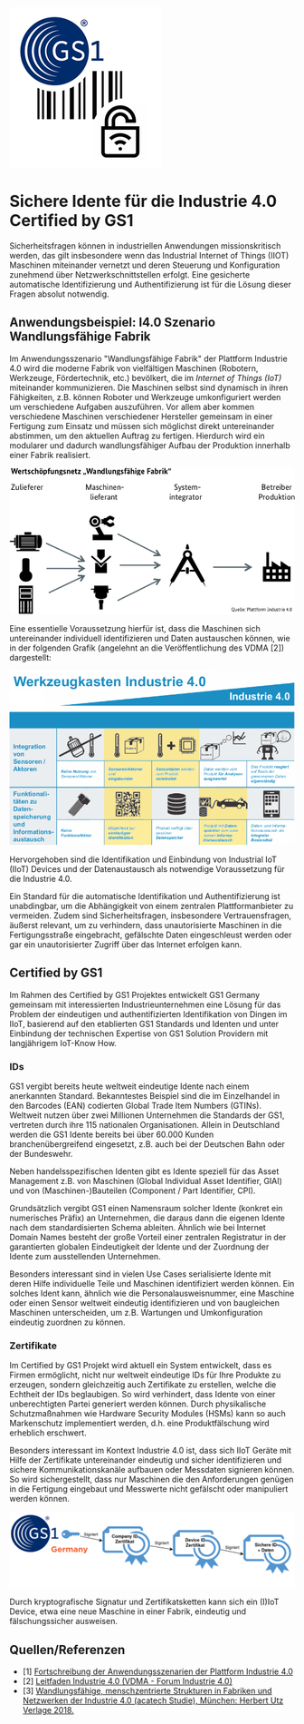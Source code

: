
![Logo](pics/Certified_by_GS1_Logo.png#logo)

# Sichere Idente für die Industrie 4.0 Certified by GS1

Sicherheitsfragen können in industriellen Anwendungen missionskritisch werden, das gilt insbesondere wenn das Industrial Internet of Things (IIOT) Maschinen miteinander vernetzt und deren Steuerung und Konfiguration zunehmend über Netzwerkschnittstellen erfolgt.
Eine gesicherte automatische Identifizierung und Authentifizierung ist für die Lösung dieser Fragen absolut notwendig.

## Anwendungsbeispiel: I4.0 Szenario Wandlungsfähige Fabrik

Im Anwendungsszenario "Wandlungsfähige Fabrik" der Plattform Industrie 4.0 wird die moderne Fabrik von vielfältigen Maschinen (Robotern, Werkzeuge, Fördertechnik, etc.) bevölkert, die im *Internet of Things (IoT)* miteinander kommunizieren.
Die Maschinen selbst sind dynamisch in ihren Fähigkeiten, z.B. können Roboter und Werkzeuge umkonfiguriert werden um verschiedene Aufgaben auszuführen. Vor allem aber kommen verschiedene Maschinen verschiedener Hersteller gemeinsam in einer Fertigung zum Einsatz und müssen sich möglichst direkt untereinander abstimmen, um den aktuellen Auftrag zu fertigen. 
Hierdurch wird ein modularer und dadurch wandlungsfähiger Aufbau der Produktion innerhalb einer Fabrik realisiert.

![Anwendungszenario WFF aus [1]](pics/anwendungszenario-wff.png "Anwendungszenario WFF aus [1]")


Eine essentielle Voraussetzung hierfür ist, dass die Maschinen sich untereinander individuell identifizieren und Daten austauschen können, wie in der folgenden Grafik (angelehnt an die Veröffentlichung des VDMA [2]) dargestellt:

![Abgeleitet von: Werkzeugkaste Industrie 4.0 aus [2,3]](pics/werkzeugkaste-i40-vdma-part.png "Abgeleitet von: Werkzeugkaste Industrie 4.0 aus [2,3]")

Hervorgehoben sind die Identifikation und Einbindung von Industrial IoT (IIoT) Devices und der Datenaustausch als notwendige Voraussetzung für die Industrie 4.0.

Ein Standard für die automatische Identifikation und Authentifizierung ist unabdingbar,
um die Abhängigkeit von einem zentralen Plattformanbieter zu vermeiden. Zudem sind Sicherheitsfragen,
insbesondere Vertrauensfragen, äußerst relevant, um zu verhindern, dass unautorisierte Maschinen in die Fertigungsstraße eingebracht,
gefälschte Daten eingeschleust werden oder gar ein unautorisierter Zugriff über das Internet erfolgen kann.


## Certified by GS1

Im Rahmen des Certified by GS1 Projektes entwickelt GS1 Germany gemeinsam mit interessierten Industrieunternehmen eine Lösung für das Problem der eindeutigen und authentifizierten Identifikation von Dingen im IIoT,
basierend auf den etablierten GS1 Standards und Identen und unter Einbindung der technischen Expertise von GS1 Solution Providern mit langjährigem IoT-Know How.

### IDs

GS1 vergibt bereits heute weltweit eindeutige Idente nach einem anerkannten Standard.
Bekanntestes Beispiel sind die im Einzelhandel in den Barcodes (EAN) codierten Global Trade Item Numbers (GTINs).
Weltweit nutzen über zwei Millionen Unternehmen die Standards der GS1, vertreten durch ihre 115 nationalen Organisationen.
Allein in Deutschland werden die GS1 Idente bereits bei über 60.000 Kunden branchenübergreifend eingesetzt,
z.B. auch bei der Deutschen Bahn oder der Bundeswehr.

Neben handelsspezifischen Identen gibt es Idente speziell für das Asset Management z.B. von Maschinen (Global Individual Asset Identifier, GIAI) und von (Maschinen-)Bauteilen (Component / Part Identifier, CPI).

Grundsätzlich vergibt GS1 einen Namensraum solcher Idente (konkret ein numerisches Präfix) an Unternehmen,
die daraus dann die eigenen Idente nach dem standardisierten Schema ableiten.
Ähnlich wie bei Internet Domain Names besteht der große Vorteil einer zentralen Registratur in der garantierten globalen Eindeutigkeit der Idente und der Zuordnung der Idente zum ausstellenden Unternehmen.

Besonders interessant sind in vielen Use Cases serialisierte Idente mit deren Hilfe individuelle Teile und Maschinen identifiziert werden können.
Ein solches Ident kann, ähnlich wie die Personalausweisnummer,
eine Maschine oder einen Sensor weltweit eindeutig identifizieren und von baugleichen Maschinen unterscheiden, um z.B. Wartungen und Umkonfiguration eindeutig zuordnen zu können.


### Zertifikate

Im Certified by GS1 Projekt wird aktuell ein System entwickelt, dass es Firmen ermöglicht,
nicht nur weltweit eindeutige IDs für Ihre Produkte zu erzeugen,
sondern gleichzeitig auch Zertifikate zu erstellen, welche die Echtheit der IDs beglaubigen.
So wird verhindert, dass Idente von einer unberechtigten Partei generiert werden können.
Durch physikalische Schutzmaßnahmen wie Hardware Security Modules (HSMs) kann so auch Markenschutz implementiert werden,
d.h. eine Produktfälschung wird erheblich erschwert.

Besonders interessant im Kontext Industrie 4.0 ist, dass sich IIoT Geräte mit Hilfe der Zertifikate untereinander eindeutig und sicher identifizieren und sichere Kommunikationskanäle aufbauen oder Messdaten signieren können.
So wird sichergestellt, dass nur Maschinen die den Anforderungen genügen in die Fertigung eingebaut und Messwerte nicht gefälscht oder manipuliert werden können.

![Zertifikatskette](pics/Certificate-Chain.png "Zertifikatskette")

Durch kryptografische Signatur und Zertifikatsketten kann sich ein (I)IoT Device, etwa eine neue Maschine in einer Fabrik, eindeutig und fälschungssicher ausweisen.


## Quellen/Referenzen
- [1] [Fortschreibung der Anwendungsszenarien der Plattform Industrie 4.0](https://www.plattform-i40.de/PI40/Redaktion/DE/Downloads/Publikation/fortschreibung-anwendungsszenarien.html)
- [2] [Leitfaden Industrie 4.0 (VDMA - Forum Industrie 4.0)](https://industrie40.vdma.org/viewer/-/v2article/render/15540546)
- [3] [Wandlungsfähige, menschzentrierte Strukturen in Fabriken und Netzwerken der Industrie 4.0 (acatech Studie), München: Herbert Utz Verlage 2018.](https://www.plattform-i40.de/PI40/Redaktion/DE/Downloads/Publikation/hm-2018-fb-wandlung.html)
